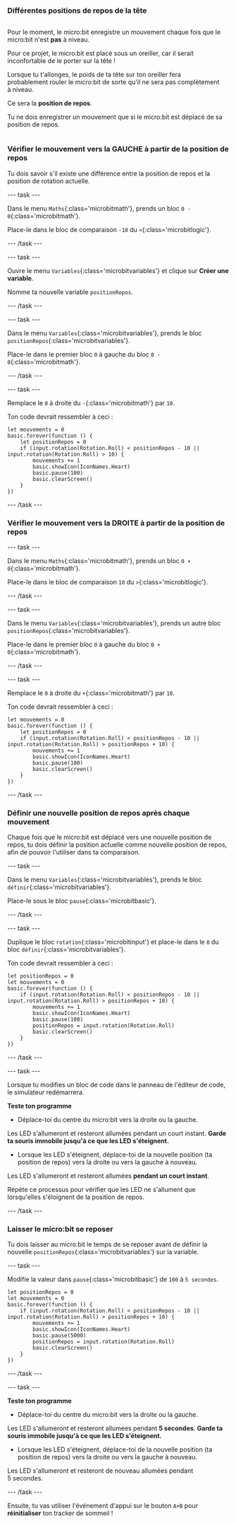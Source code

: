 ### Différentes positions de repos de la tête

<div style="display: flex; flex-wrap: wrap">
<div style="flex-basis: 200px; flex-grow: 1; margin-right: 15px;">

Pour le moment, le micro:bit enregistre un mouvement chaque fois que le micro:bit n'est **pas** à niveau.

Pour ce projet, le micro:bit est placé sous un oreiller, car il serait inconfortable de le porter sur la tête !

Lorsque tu t'allonges, le poids de ta tête sur ton oreiller fera probablement rouler le micro:bit de sorte qu'il ne sera pas complètement à niveau.

Ce sera la **position de repos**. 

Tu ne dois enregistrer un mouvement que si le micro:bit est déplacé de sa position de repos. 

</div>
</div>

### Vérifier le mouvement vers la GAUCHE à partir de la position de repos

Tu dois savoir s'il existe une différence entre la position de repos et la position de rotation actuelle.

--- task ---

Dans le menu `Maths`{:class='microbitmath'}, prends un bloc `0 - 0`{:class='microbitmath'}.

Place-le dans le bloc de comparaison `-10` du `<`{:class='microbitlogic'}.

--- /task ---

--- task ---

Ouvre le menu `Variables`{:class='microbitvariables'} et clique sur **Créer une variable**.

Nomme ta nouvelle variable `positionRepos`.

--- /task ---

--- task ---

Dans le menu `Variables`{:class='microbitvariables'}, prends le bloc `positionRepos`{:class='microbitvariables'}.

Place-le dans le premier bloc `0` à gauche du bloc `0 - 0`{:class='microbitmath'}.

--- /task ---

--- task ---

Remplace le `0` à droite du `-`{:class='microbitmath'} par `10`.

Ton code devrait ressembler à ceci :

```microbit
let mouvements = 0
basic.forever(function () {
    let positionRepos = 0
    if (input.rotation(Rotation.Roll) < positionRepos - 10 || input.rotation(Rotation.Roll) > 10) {
        mouvements += 1
        basic.showIcon(IconNames.Heart)
        basic.pause(100)
        basic.clearScreen()
    }
})
```

--- /task ---

### Vérifier le mouvement vers la DROITE à partir de la position de repos

--- task ---

Dans le menu `Maths`{:class='microbitmath'}, prends un bloc `0 + 0`{:class='microbitmath'}.

Place-le dans le bloc de comparaison `10` du `>`{:class='microbitlogic'}.

--- /task ---

--- task ---

Dans le menu `Variables`{:class='microbitvariables'}, prends un autre bloc `positionRepos`{:class='microbitvariables'}.

Place-le dans le premier bloc `0` à gauche du bloc `0 + 0`{:class='microbitmath'}.

--- /task ---

--- task ---

Remplace le `0` à droite du `+`{:class='microbitmath'} par `10`.

Ton code devrait ressembler à ceci :

```microbit
let mouvements = 0
basic.forever(function () {
    let positionRepos = 0
    if (input.rotation(Rotation.Roll) < positionRepos - 10 || input.rotation(Rotation.Roll) > positionRepos + 10) {
        mouvements += 1
        basic.showIcon(IconNames.Heart)
        basic.pause(100)
        basic.clearScreen()
    }
})
```

--- /task ---

### Définir une nouvelle position de repos après chaque mouvement

Chaque fois que le micro:bit est déplacé vers une nouvelle position de repos, tu dois définir la position actuelle comme nouvelle position de repos, afin de pouvoir l'utiliser dans ta comparaison.

--- task ---

Dans le menu `Variables`{:class='microbitvariables'}, prends le bloc `définir`{:class='microbitvariables'}.

Place-le sous le bloc `pause`{:class='microbitbasic'}.

--- /task ---

--- task ---

Duplique le bloc `rotation`{:class='microbitinput'} et place-le dans le `0` du bloc `définir`{:class='microbitvariables'}.

Ton code devrait ressembler à ceci :

```microbit
let positionRepos = 0
let mouvements = 0
basic.forever(function () {
    if (input.rotation(Rotation.Roll) < positionRepos - 10 || input.rotation(Rotation.Roll) > positionRepos + 10) {
        mouvements += 1
        basic.showIcon(IconNames.Heart)
        basic.pause(100)
        positionRepos = input.rotation(Rotation.Roll)
        basic.clearScreen()
    }
})
```

--- /task ---

--- task ---

Lorsque tu modifies un bloc de code dans le panneau de l'éditeur de code, le simulateur redémarrera.

**Teste ton programme**

+ Déplace-toi du centre du micro:bit vers la droite ou la gauche.

Les LED s'allumeront et resteront allumées pendant un court instant. **Garde ta souris immobile jusqu'à ce que les LED s'éteignent.**

+ Lorsque les LED s'éteignent, déplace-toi de la nouvelle position (ta position de repos) vers la droite ou vers la gauche à nouveau.

Les LED s'allumeront et resteront allumées **pendant un court instant**.

Répète ce processus pour vérifier que les LED ne s'allument que lorsqu'elles s'éloignent de la position de repos.

--- /task ---

### Laisser le micro:bit se reposer

Tu dois laisser au micro:bit le temps de se reposer avant de définir la nouvelle `positionRepos`{:class='microbitvariables'} sur la variable.

--- task ---

Modifie la valeur dans `pause`{:class='microbitbasic'} de `100` à `5 secondes`.

```microbit
let positionRepos = 0
let mouvements = 0
basic.forever(function () {
    if (input.rotation(Rotation.Roll) < positionRepos - 10 || input.rotation(Rotation.Roll) > positionRepos + 10) {
        mouvements += 1
        basic.showIcon(IconNames.Heart)
        basic.pause(5000)
        positionRepos = input.rotation(Rotation.Roll)
        basic.clearScreen()
    }
})
```

--- /task ---

--- task ---

**Teste ton programme**
+ Déplace-toi du centre du micro:bit vers la droite ou la gauche.

Les LED s'allumeront et resteront allumées pendant **5 secondes**. **Garde ta souris immobile jusqu'à ce que les LED s'éteignent.**

+ Lorsque les LED s'éteignent, déplace-toi de la nouvelle position (ta position de repos) vers la droite ou vers la gauche à nouveau.

Les LED s'allumeront et resteront de nouveau allumées pendant 5 secondes.

--- /task ---

Ensuite, tu vas utiliser l'événement d'appui sur le bouton `A+B` pour **réinitialiser** ton tracker de sommeil !
